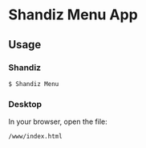 # Shandiz Menu App

## Usage

### Shandiz

    $ Shandiz Menu

### Desktop

In your browser, open the file:

    /www/index.html

